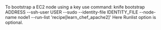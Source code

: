 To bootstrap a EC2 node using a key use command:
knife bootstrap ADDRESS --ssh-user USER --sudo --identity-file IDENTITY_FILE --node-name node1 --run-list 'recipe[learn_chef_apache2]'
Here Runlist option is optional.
